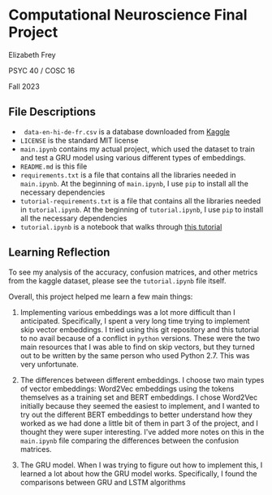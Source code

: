 # Computational Neuroscience Final Project

Elizabeth Frey

PSYC 40 / COSC 16

Fall 2023


## File Descriptions

* ` data-en-hi-de-fr.csv` is a database downloaded from [Kaggle](https://www.kaggle.com/datasets/rajnathpatel/multilingual-spam-data)
* `LICENSE` is the standard MIT license
* `main.ipynb` contains my actual project, which used the dataset to train and test a GRU model using various different types of embeddings.
* `README.md` is this file
* `requirements.txt` is a file that contains all the libraries needed in `main.ipynb`. At the beginning of `main.ipynb`, I use `pip` to install all the necessary dependencies
* `tutorial-requirements.txt` is a file that contains all the libraries needed in `tutorial.ipynb`. At the beginning of `tutorial.ipynb`, I use `pip` to install all the necessary dependencies
* `tutorial.ipynb` is a notebook that walks through [this tutorial](https://pythonalgos.com/2022/01/02/build-a-gru-rnn-in-keras/)

## Learning Reflection

To see my analysis of the accuracy, confusion matrices, and other metrics from the kaggle dataset, please see the `tutorial.ipynb` file itself. 

Overall, this project helped me learn a few main things:

1. Implementing various embeddings was a lot more difficult than I anticipated. Specifically, I spent a very long time trying to implement skip vector embeddings. I tried using this git repository and this tutorial to no avail because of a conflict in `python` versions. These were the two main resources that I was able to find on skip vectors, but they turned out to be written by the same person who used Python 2.7. This was very unfortunate. 

2. The differences between different embeddings. I choose two main types of vector embeddings: Word2Vec embeddings using the tokens themselves as a training set and BERT embeddings. I chose Word2Vec initially because they seemed the easiest to implement, and I wanted to try out the different BERT embeddings to better understand how they worked as we had done a little bit of them in part 3 of the project, and I thought they were super interesting. I've added more notes on this in the `main.ipynb` file comparing the differences between the confusion matrices. 

3. The GRU model. When I was trying to figure out how to implement this, I learned a lot about how the GRU model works. Specifically, I found the comparisons between GRU and LSTM algorithms 